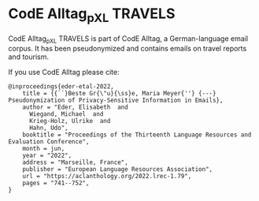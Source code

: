 # CodE Alltag<sub>pXL</sub> TRAVELS

CodE Alltag<sub>pXL</sub> TRAVELS is part of CodE Alltag, a German-language email corpus. It has been pseudonymized and contains emails on travel reports and tourism. 

If you use CodE Alltag please cite:
```
@inproceedings{eder-etal-2022,
    title = {{``}Beste Gr{\"u}{\ss}e, Maria Meyer{''} {---} Pseudonymization of Privacy-Sensitive Information in Emails},
    author = "Eder, Elisabeth  and
      Wiegand, Michael  and
      Krieg-Holz, Ulrike  and
      Hahn, Udo",
    booktitle = "Proceedings of the Thirteenth Language Resources and Evaluation Conference",
    month = jun,
    year = "2022",
    address = "Marseille, France",
    publisher = "European Language Resources Association",
    url = "https://aclanthology.org/2022.lrec-1.79",
    pages = "741--752",
}
```
